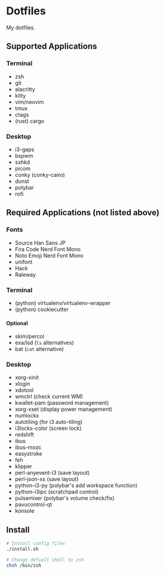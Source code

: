# Dotfiles

My dotfiles.

## Supported Applications

### Terminal

- zsh
- git
- alacritty
- kitty
- vim/neovim
- tmux
- ctags
- (rust) cargo

### Desktop

- i3-gaps
- bspwm
- sxhkd
- picom
- conky (conky-cairo)
- dunst
- polybar
- rofi

## Required Applications (not listed above)

### Fonts

- Source Han Sans JP
- Fira Code Nerd Font Mono
- Noto Emoji Nerd Font Mono
- unifont
- Hack
- Raleway

### Terminal

- (python) virtualenv/virtualenv-wrapper
- (python) cookiecutter

#### Optional

- skim/percol
- exa/lsd (`ls` alternatives)
- bat (`cat` alternative)

### Desktop

- xorg-xinit
- xlogin
- xdotool
- wmctrl (check current WM)
- kwallet-pam (password management)
- xorg-xset (display power management)
- numlockx
- autotiling (for i3 auto-tiling)
- i3locks-color (screen lock)
- redshift
- ibus
- ibus-mozc
- easystroke
- feh
- klipper
- perl-anyevent-i3 (save layout)
- perl-json-xs (save layout)
- python-i3-py (polybar's add workspace function)
- python-i3ipc (scratchpad control)
- pulsemixer (polybar's volume check/fix)
- pavucontrol-qt
- konsole

## Install

```sh
# Install config files
./install.sh

# Change defualt shell to zsh
chsh /bin/zsh
```

